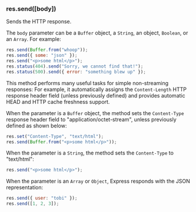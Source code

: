 <h3 id='res.send'>res.send([body])</h3>

Sends the HTTP response.

The `body` parameter can be a `Buffer` object, a `String`, an object, `Boolean`, or an `Array`.
For example:

```js
res.send(Buffer.from("whoop"));
res.send({ some: "json" });
res.send("<p>some html</p>");
res.status(404).send("Sorry, we cannot find that!");
res.status(500).send({ error: "something blew up" });
```

This method performs many useful tasks for simple non-streaming responses:
For example, it automatically assigns the `Content-Length` HTTP response header field
(unless previously defined) and provides automatic HEAD and HTTP cache freshness support.

When the parameter is a `Buffer` object, the method sets the `Content-Type`
response header field to "application/octet-stream", unless previously defined as shown below:

```js
res.set("Content-Type", "text/html");
res.send(Buffer.from("<p>some html</p>"));
```

When the parameter is a `String`, the method sets the `Content-Type` to "text/html":

```js
res.send("<p>some html</p>");
```

When the parameter is an `Array` or `Object`, Express responds with the JSON representation:

```js
res.send({ user: "tobi" });
res.send([1, 2, 3]);
```
